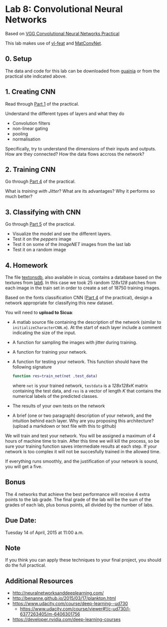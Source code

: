 # Lab 8: Convolutional Neural Networks

Based on [VGG Convolutional Neural Networks Practical](http://www.robots.ox.ac.uk/~vgg/practicals/cnn/index.html)

This lab makes use of [vl-feat](http://www.vlfeat.org/matlab/matlab.html) and [MatConvNet](http://www.vlfeat.org/matconvnet/functions/).

## 0. Setup

The data and code for this lab can be downloaded from [guainia](http://157.253.63.7/practical-cnn-2015a.tar.gz)
or from the practical site indicated above.

## 1. Creating CNN

Read through [Part 1](http://www.robots.ox.ac.uk/~vgg/practicals/cnn/index.html#part1) of the practical.

Understand the different types of layers and what they do

- Convolution filters
- non-linear gating
- pooling
- normalisation

Specifically, try to understand the dimensions of their inputs and outputs. How are they connected? How the data flows accross the network?

## 2. Training CNN

Go through [Part 4](http://www.robots.ox.ac.uk/~vgg/practicals/cnn/index.html#part-4-learning-a-character-cnn) of the practical.

What is *training with Jitter*?
What are its advantages?
Why it performs so much better?

## 3. Classifying with CNN

Go through [Part 5](http://www.robots.ox.ac.uk/~vgg/practicals/cnn/index.html#part-5-using-pretrained-models) of the practical. 

- Visualize the model and see the different layers. 
- Test it on the *peppers* image
- Test it on some of the *ImageNET* images from the last lab
- Test it on a random image

## 4. Homework

The file [textonsdb](http://157.253.63.7/textonsdb.mat),
also available in sicua, contains a database based on the textures from [lab6](https://github.com/diego0020/lab_vision/tree/master/lab6_textons). In this case we took 25 random *128x128* patches from each image in the train set in order to create a set of 18750 training images.  

Based on the fonts classification CNN ([Part 4](http://www.robots.ox.ac.uk/~vgg/practicals/cnn/index.html#part-4-learning-a-character-cnn) of the practical), design a network appropriate for classifying this new dataset. 

You will need to **upload to Sicua**:

- A matlab source file containing the description of the network (similar to ``initializeCharacterCNN.m``). At the start of each layer include a comment indicating the size of the input.
- A function for sampling the images with jitter during training.
- A function for training your network.
- A function for testing your network. This function should have the following signature
  
  ```matlab
  function res=train_net(net ,test_data)
  ```
  where ``net`` is your trained network, ``testdata`` is a *128x128xK* matrix containing the test data, and ``res`` is a vector of length *K* that contains the numerical labels of the predicted classes.
- The results of your own tests on the network 
- A brief (one or two paragraph) description of your network, and the intuition behind each layer. Why are you proposing this architecture? (upload a markdown or text file with this to github)

We will train and test your network. You will be assigned a maximum of 4 hours of machine time to train. After this time we will kill the process, so be sure your training function saves intermediate results at each step. If your network is too complex it will not be succesfully trained in the allowed time. 

If everything runs smoothly, and the justification of your network is sound, you will get a five.

## Bonus

The 4 networks that achieve the best performance will receive 4 extra points to the lab grade. The final grade of the lab will be the sum of the grades of each lab, plus bonus points, all divided by the number of labs.

## Due Date:
Tuesday 14 of April, 2015 at 11:00 a.m.

## Note

If you think you can apply these techniques to your final project, you should do the full practical.

## Additional Resources

- http://neuralnetworksanddeeplearning.com/
- http://benanne.github.io/2015/03/17/plankton.html
- https://www.udacity.com/course/deep-learning--ud730
  - https://www.udacity.com/course/viewer#!/c-ud730/l-6377263405/m-6406301756
- https://developer.nvidia.com/deep-learning-courses
